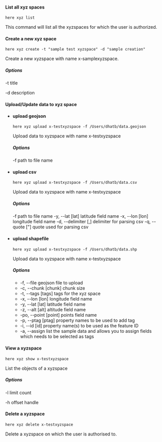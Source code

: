 
#### List all xyz spaces 

```
here xyz list
```

This command will list all the xyzspaces for which the user is authorized.

#### Create a new xyz space 

```
here xyz create -t "sample test xyzspace" -d "sample creation"
```

Create a new xyzspace with name x-samplexyzspace. 

##### Options 

-t title

-d description

#### Upload/Update  data to xyz space 
- #### upload geojson
    ```
    here xyz upload x-testxyzspace -f /Users/dhatb/data.geojson
    ```
    Upload data to xyzspace with name x-testxyzspace
    ##### Options 
    -f path to file name
- #### upload csv
    ```
    here xyz upload x-testxyzspace -f /Users/dhatb/data.csv
    ```
    Upload data to xyzspace with name x-testxyzspace
    ##### Options 
    -f path to file name
    -y, --lat [lat]  latitude field name
    -x, --lon [lon]  longitude field name
    -d, --delimiter [,]  delimiter for parsing csv
    -q, --quote ["]  quote used for parsing csv

- #### upload shapefile
    ```
    here xyz upload x-testxyzspace -f /Users/dhatb/data.shp
    ```
    Upload data to xyzspace with name x-testxyzspace
    ##### Options 
    - -f, --file <file>    geojson file to upload
    - -c, --chunk [chunk]  chunk size
    - -t, --tags [tags]    tags for the xyz space
    - -x, --lon [lon]      longitude field name
    - -y, --lat [lat]      latitude field name
    - -z, --alt [alt]      altitude field name
    - -po, --point [point]  points field name
    - -p, --ptag [ptag]    property names to be used to add tag
    - -i, --id [id]        property name(s) to be used as the feature ID
    - -a, --assign         list the sample data and allows you to assign fields which needs to be selected as tags
    
#### View a xyzspace  

```
here xyz show x-testxyzspace
```

List the objects of a xyzspace 

##### Options 

-l limit count

-h offset handle 

#### Delete a xyzspace 

```
here xyz delete x-testxyzspace
```

Delete a xyzspace on which the user is authorised to.

